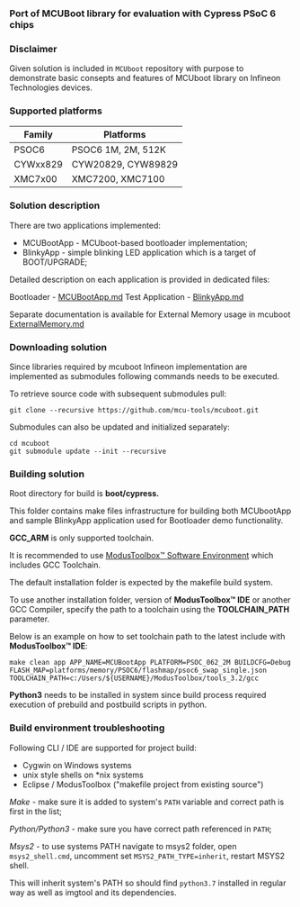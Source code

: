 ### Port of MCUBoot library for evaluation with Cypress PSoC 6 chips

### Disclaimer

Given solution is included in `MCUboot` repository with purpose to demonstrate basic consepts and features of MCUboot library on Infineon Technologies devices.

### Supported platforms

| Family   | Platforms          |
---------- | -------------------|
| PSOC6    | PSOC6 1M, 2M, 512K |
| CYWxx829 | CYW20829, CYW89829 |
| XMC7x00  | XMC7200, XMC7100   |

### Solution description

There are two applications implemented:
* MCUBootApp - MCUboot-based bootloader implementation;
* BlinkyApp - simple blinking LED application which is a target of BOOT/UPGRADE;

Detailed description on each application is provided in dedicated files:

Bootloader - [MCUBootApp.md](./MCUBootApp/MCUBootApp.md)
Test Application - [BlinkyApp.md](./BlinkyApp/BlinkyApp.md)

Separate documentation is available for External Memory usage in mcuboot [ExternalMemory.md](./MCUBootApp/ExternalMemory.md)

### Downloading solution

Since libraries required by mcuboot Infineon implementation are implemented as submodules following commands needs to be executed.

To retrieve source code with subsequent submodules pull:

    git clone --recursive https://github.com/mcu-tools/mcuboot.git

Submodules can also be updated and initialized separately:

    cd mcuboot
    git submodule update --init --recursive



### Building solution

Root directory for build is **boot/cypress.**

This folder contains make files infrastructure for building both MCUbootApp and sample BlinkyApp application used for Bootloader demo functionality.

**GCC_ARM** is only supported toolchain.

It is recommended to use [ModusToolbox™ Software Environment](https://www.cypress.com/products/modustoolbox) which includes GCC Toolchain.

The default installation folder is expected by the makefile build system.

To use another installation folder, version of **ModusToolbox™ IDE** or another GCC Compiler, specify the path to a toolchain using the **TOOLCHAIN_PATH** parameter.

Below is an example on how to set toolchain path to the latest include with **ModusToolbox™ IDE**:

    make clean app APP_NAME=MCUBootApp PLATFORM=PSOC_062_2M BUILDCFG=Debug FLASH_MAP=platforms/memory/PSOC6/flashmap/psoc6_swap_single.json TOOLCHAIN_PATH=c:/Users/${USERNAME}/ModusToolbox/tools_3.2/gcc

**Python3** needs to be installed in system since build process required execution of prebuild and postbuild scripts in python.

### Build environment troubleshooting

Following CLI / IDE are supported for project build:

* Cygwin on Windows systems
* unix style shells on *nix systems
* Eclipse / ModusToolbox ("makefile project from existing source")

*Make* - make sure it is added to system's `PATH` variable and correct path is first in the list;

*Python/Python3* - make sure you have correct path referenced in `PATH`;

*Msys2* - to use systems PATH navigate to msys2 folder, open `msys2_shell.cmd`, uncomment set `MSYS2_PATH_TYPE=inherit`, restart MSYS2 shell.

This will inherit system's PATH so should find `python3.7` installed in regular way as well as imgtool and its dependencies.

